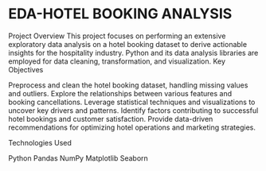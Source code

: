 # EDA-HOTEL BOOKING ANALYSIS 
Project Overview
This project focuses on performing an extensive exploratory data analysis on a hotel booking dataset to derive actionable insights for the hospitality industry. Python and its data analysis libraries are employed for data cleaning, transformation, and visualization.
Key Objectives

Preprocess and clean the hotel booking dataset, handling missing values and outliers.
Explore the relationships between various features and booking cancellations.
Leverage statistical techniques and visualizations to uncover key drivers and patterns.
Identify factors contributing to successful hotel bookings and customer satisfaction.
Provide data-driven recommendations for optimizing hotel operations and marketing strategies.

Technologies Used

Python
Pandas
NumPy
Matplotlib
Seaborn

